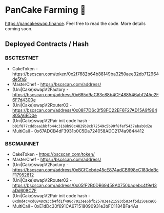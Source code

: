 # PanCake Farming 🥞

https://pancakeswap.finance. Feel free to read the code. More details coming soon.

## Deployed Contracts / Hash


### BSCTESTNET

- CakeToken - https://bscscan.com/token/0x2f7682b64b88149ba3250aee32db712964de5fa9
- MasterChef - https://bscscan.com/address/
- (Uni|Cake)swapV2Factory - https://bscscan.com/address/0x685d9aC83e88b4CF488546abf245c2F6F7d4300e
- (Uni|Cake)swapV2Router02 - https://bscscan.com/address/0x08F7D6c3f58FC22EF6F27AD15A9f964805A6ED0e
- (Uni|Cake)swapV2Pair init code hash - `b01f877cddbaa1bbfb44c31b8b90c4829b8cb72549c5b90f8fef5437ebab0d2e`
- MultiCall - 0x67ADCB4dF3931b0C5Da724058ADC2174a9844412

### BSCMAINNET

- CakeToken - https://bscscan.com/token/
- MasterChef - https://bscscan.com/address/
- (Uni|Cake)swapV2Factory - https://bscscan.com/address/0xBCfCcbde45cE874adCB698cC183deBcF17952812
- (Uni|Cake)swapV2Router02 - https://bscscan.com/address/0x05fF2B0DB69458A0750badebc4f9e13aDd608C7F
- (Uni|Cake)swapV2Pair init code hash - `0xd0d4c4cd0848c93cb4fd1f498d7013ee6bfb25783ea21593d5834f5d250ece66`
- MultiCall - 0xE1dDc30f691CA671518090931e3bFC1184BFa4Aa
